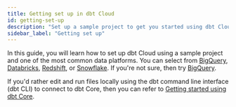 ```yaml
---
title: Getting set up in dbt Cloud
id: getting-set-up
description: "Set up a sample project to get you started using dbt Cloud."
sidebar_label: "Getting set up"
---
```


In this guide, you will learn how to set up dbt Cloud using a sample project and one of the most common data platforms. You can select from [BigQuery](/guides/getting-started/getting-set-up/setting-up-bigquery), [Databricks](/guides/getting-started/getting-set-up/setting-up-databricks), [Redshift](/guides/getting-started/getting-set-up/setting-up-redshift), or [Snowflake](/guides/getting-started/getting-set-up/setting-up-snowflake). If you're not sure, then try [BigQuery](/guides/getting-started/getting-set-up/setting-up-bigquery). 

If you'd rather edit and run files locally using the dbt command line interface (dbt CLI) to connect to dbt Core, then you can refer to [Getting started using dbt Core](/guides/getting-started/learning-more/getting-started-dbt-core).
